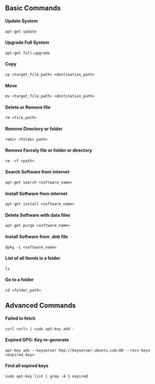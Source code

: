 <!-- #### 
    
 -->
## Basic Commands  
#### Update System
    apt-get update 
    
#### Upgrade Full System
    apt-get full-upgrade
    
#### Copy
    cp <target_file_path> <destination_path>
    
#### Move
    mv <target_file_path> <destination_path>
    
#### Delete or Remove file 
    rm <file_path>
    
#### Remove Directory or folder
    rmdir <folder_path>
    
#### Remove Forcely file or folder or directory
    rm -rf <path>
    
#### Search Software from internet
    apt-get search <software_name>
    
#### Install Software from internet
    apt-get install <software_name>
    
#### Delete Software with data files
    apt-get purge <software_name>
    
#### Install Software from .deb file
    dpkg -i <software_name>
    
#### List of all Itemls is a folder 
    ls
    
#### Go to a folder 
    cd <folder_path>


## Advanced Commands
#### Failed to fetch <url>
    curl <url> | sudo apt-key add -
    
#### Expired GPG: Key re-generate 
    apt-key adv --keyserver hkp://keyserver.ubuntu.com:80 --recv-keys <expired_key>
    
#### Find all expired keys
    sudo apt-key list | grep -A 1 expired
